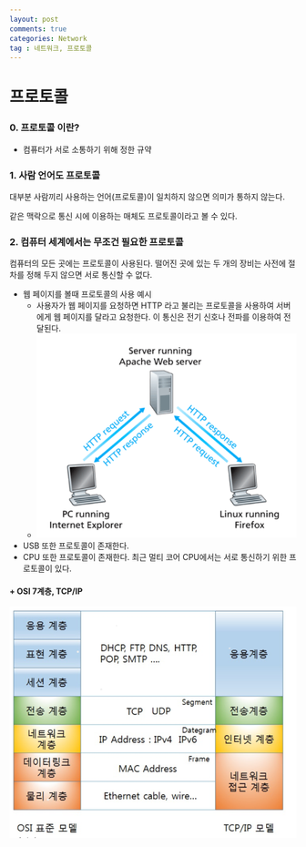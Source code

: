 ```yaml
---
layout: post
comments: true
categories: Network
tag : 네트워크, 프로토콜
---
```




# 프로토콜

### 0. 프로토콜 이란?

- 컴퓨터가 서로 소통하기 위해 정한 규약



### 1. 사람 언어도 프로토콜

대부분 사람끼리 사용하는 언어(프로토콜)이 일치하지 않으면 의미가 통하지 않는다.

같은 맥락으로 통신 시에 이용하는 매체도 프로토콜이라고 볼 수 있다.



### 2. 컴퓨터 세계에서는 무조건 필요한 프로토콜

컴퓨터의 모든 곳에는 프로토콜이 사용된다. 떨어진 곳에 있는 두 개의 장비는 사전에 절차를 정해 두지 않으면 서로 통신할 수 없다.

- 웹 페이지를 볼때 프로토콜의 사용 예시
  - 사용자가 웹 페이지를 요청하면 HTTP 라고 불리는 프로토콜을 사용하여 서버에게 웹 페이지를 달라고 요청한다. 이 통신은 전기 신호나 전파를 이용하여 전달된다. 
  - ![](./../../assets/network/http_protocol.PNG)
- USB 또한 프로토콜이 존재한다.
- CPU 또한 프로토콜이 존재한다. 최근 멀티 코어 CPU에서는 서로 통신하기 위한 프로토콜이 있다.



#### + OSI 7계층, TCP/IP

![protocol.PNG](./../../assets/protocol.PNG)

